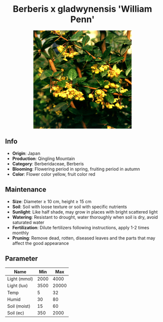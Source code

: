 <h1 align='center'>Berberis x gladwynensis 'William Penn'</h1>
<p align="center">
    <img 
        align='center'
        width='320'
        src="../images/berberis x gladwynensis william penn.png" 
        alt='Berberis x gladwynensis 'William Penn'' />
</p>

## Info

 - **Origin**: Japan
 - **Production**: Qingling Mountain
 - **Category**: Berberidaceae, Berberis
 - **Blooming**: Flowering period in spring, fruiting period in autumn
 - **Color**: Flower color yellow, fruit color red

## Maintenance

 - **Size**: Diameter ≥ 10 cm, height ≥ 15 cm
 - **Soil**: Soil with loose texture or soil with specific nutrients
 - **Sunlight**: Like half shade, may grow in places with bright scattered light
 - **Watering**: Resistant to drought, water thoroughly when soil is dry, avoid saturated water
 - **Fertilization**: Dilute fertilizers following instructions, apply 1-2 times monthly
 - **Pruning**: Remove dead, rotten, diseased leaves and the parts that may affect the good appearance

## Parameter

| Name         | Min  | Max   |
|--------------|------|-------|
| Light (mmol) | 2000 | 4000  |
| Light (lux)  | 3500 | 20000 |
| Temp         | 5    | 32    |
| Humid        | 30   | 80    |
| Soil (moist) | 15   | 60    |
| Soil (ec)    | 350  | 2000  |